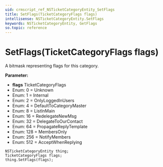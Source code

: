 ```yaml
---
uid: crmscript_ref_NSTicketCategoryEntity_SetFlags
title: SetFlags(TicketCategoryFlags flags)
intellisense: NSTicketCategoryEntity.SetFlags
keywords: NSTicketCategoryEntity, GetFlags
so.topic: reference
---
```


# SetFlags(TicketCategoryFlags flags)

A bitmask representing flags for this category.

**Parameter:** 
* **flags** TicketCategoryFlags
* Enum: 0 = Unknown 
* Enum: 1 = Internal 
* Enum: 2 = OnlyLoggedInUsers 
* Enum: 4 = DefaultToCategoryMaster 
* Enum: 8 = ListInMain 
* Enum: 16 = RedelegateNewMsg 
* Enum: 32 = DelegateToOurContact 
* Enum: 64 = PropagateReplyTemplate 
* Enum: 128 = MembersOnly 
* Enum: 256 = NotifyMembers 
* Enum: 512 = AcceptWhenReplying 

```crmscript
NSTicketCategoryEntity thing;
TicketCategoryFlags flags;
thing.SetFlags(flags);
```

